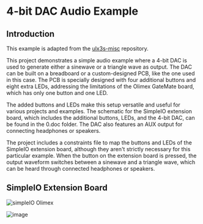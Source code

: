# 4-bit DAC Audio Example

## Introduction
This example is adapted from the [ulx3s-misc](https://github.com/emard/ulx3s-misc/tree/master/examples/audio) repository.

This project demonstrates a simple audio example where a 4-bit DAC is used to generate either a sinewave or a triangle wave as output. The DAC can be built on a breadboard or a custom-designed PCB, like the one used in this case. The PCB is specially designed with four additional buttons and eight extra LEDs, addressing the limitations of the Olimex GateMate board, which has only one button and one LED.

The added buttons and LEDs make this setup versatile and useful for various projects and examples. The schematic for the SimpleIO extension board, which includes the additional buttons, LEDs, and the 4-bit DAC, can be found in the 0.doc folder. The DAC also features an AUX output for connecting headphones or speakers.

The project includes a constraints file to map the buttons and LEDs of the SimpleIO extension board, although they aren't strictly necessary for this particular example. When the button on the extension board is pressed, the output waveform switches between a sinewave and a triangle wave, which can be heard through connected headphones or speakers.

## SimpleIO Extension Board

![simpleIO Olimex](https://github.com/user-attachments/assets/a29ccb74-e560-4b7b-8b7d-6de8e3c9d3e6)

![image](https://github.com/user-attachments/assets/ba7f5a5e-8d39-4a7a-93ba-f29508b2824d)

